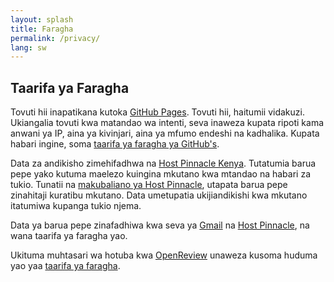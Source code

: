 ```yaml
---
layout: splash
title: Faragha
permalink: /privacy/
lang: sw 
---
```


## Taarifa ya Faragha

Tovuti hii inapatikana kutoka [GitHub Pages](https://pages.github.com/). Tovuti hii, haitumii vidakuzi. Ukiangalia tovuti
kwa matandao wa intenti, seva inaweza kupata ripoti kama anwani ya IP, aina ya kivinjari, aina ya mfumo endeshi na kadhalika.
Kupata habari ingine, soma
[taarifa ya faragha ya GitHub's](https://docs.github.com/en/site-policy/privacy-policies/github-privacy-statement).

Data za andikisho zimehifadhwa na [Host Pinnacle Kenya](https://www.hostpinnacle.co.ke/). Tutatumia barua pepe yako
kutuma maelezo kuingina  mkutano kwa mtandao na habari za tukio. Tunatii na [makubaliano ya Host Pinnacle](https://www.hostpinnacle.co.ke/terms-of-service), utapata barua pepe zinahitaji kuratibu mkutano.  Data umetupatia ukijiandikishi kwa mkutano itatumiwa kupanga tukio njema.

Data ya barua pepe zinafadhiwa kwa seva ya [Gmail](https://gmail.com) na [Host Pinnacle](https://www.hostpinnacle.co.ke/), na wana taarifa ya faragha yao.

Ukituma muhtasari wa hotuba kwa [OpenReview](https://openreview.net/) unaweza kusoma huduma yao yaa [taarifa ya faragha](https://openreview.net/legal/privacy).
